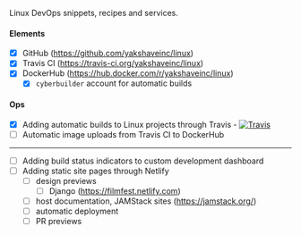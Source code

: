 Linux DevOps snippets, recipes and services.

#### Elements

* [x] GitHub (https://github.com/yakshaveinc/linux)
* [x] Travis CI (https://travis-ci.org/yakshaveinc/linux)
* [x] DockerHub (https://hub.docker.com/r/yakshaveinc/linux)
  * [x] `cyberbuilder` account for automatic builds

#### Ops

* [x] Adding automatic builds to Linux projects through Travis - [![Travis](https://img.shields.io/travis/yakshaveinc/linux.svg)](https://travis-ci.org/yakshaveinc/linux)
* [ ] Automatic image uploads from Travis CI to DockerHub

---
* [ ] Adding build status indicators to custom development dashboard
* [ ] Adding static site pages through Netlify
  * [ ] design previews
    * [ ] Django (https://filmfest.netlify.com)
  * [ ] host documentation, JAMStack sites (https://jamstack.org/)
  * [ ] automatic deployment
  * [ ] PR previews
